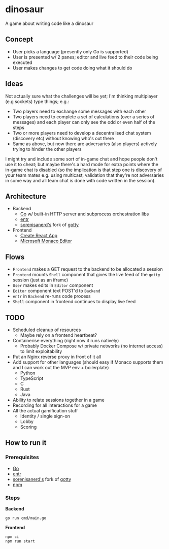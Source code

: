 # dinosaur

A game about writing code like a dinosaur

## Concept

- User picks a language (presently only Go is supported)
- User is presented w/ 2 panes; editor and live feed to their code being executed
- User makes changes to get code doing what it should do

## Ideas

Not actually sure what the challenges will be yet; I'm thinking multiplayer (e.g sockets) type things; e.g.:

- Two players need to exchange some messages with each other
- Two players need to complete a set of calculations (over a series of messages) and each player can only see the odd or even half of the
  steps
- Two or more players need to develop a decentralised chat system (discovery etc) without knowing who's out there
- Same as above, but now there are adversaries (also players) actively trying to hinder the other players

I might try and include some sort of in-game chat and hope people don't use it to cheat; but maybe there's a hard mode for extra points
where the in-game chat is disabled (so the implication is that step one is discovery of your team mates e.g. using multicast, validation
that they're not adversaries in some way and all team chat is done with code written in the session).

## Architecture

- Backend
    - [Go](https://go.dev/) w/ built-in HTTP server and subprocess orchestration libs
    - [entr](https://github.com/eradman/entr)
    - [sorenisanerd's](https://github.com/sorenisanerd) fork of [gotty](https://github.com/sorenisanerd/gotty)
- Frontend
    - [Create React App](https://create-react-app.dev/)
    - [Microsoft Monaco Editor](https://github.com/microsoft/monaco-editor)

## Flows

- `Frontend` makes a GET request to the backend to be allocated a session
- `Frontend` mounts `Shell` component that gives the live feed of the `gotty` session (just as an iframe)
- `User` makes edits in `Editor` component
- `Editor` component text POST'd to `Backend`
- `entr` in `Backend`  re-runs code process
- `Shell` component in frontend continues to display live feed

## TODO

- Scheduled cleanup of resources
    - Maybe rely on a frontend heartbeat?
- Containerise everything (right now it runs natively)
    - Probably Docker Compose w/ private networks (no internet access) to limit exploitability
- Put an Nginx reverse proxy in front of it all
- Add support for other languages (should easy if Monaco supports them and I can work out the MVP env + boilerplate)
    - Python
    - TypeScript
    - C
    - Rust
    - Java
- Ability to relate sessions together in a game
- Recording for all interactions for a game
- All the actual gamification stuff
    - Identity / single sign-on
    - Lobby
    - Scoring

## How to run it

### Prerequisites

- [Go](https://go.dev/)
- [entr](https://github.com/eradman/entr)
- [sorenisanerd's](https://github.com/sorenisanerd) fork of [gotty](https://github.com/sorenisanerd/gotty)
- [npm](https://docs.npmjs.com/)

### Steps

**Backend**

```shell
go run cmd/main.go
```

**Frontend**

```shell
npm ci
npm run start
```
